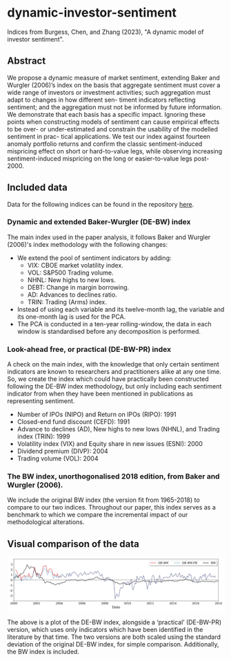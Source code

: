 # dynamic-investor-sentiment
Indices from Burgess, Chen, and Zhang (2023), "A dynamic model of investor sentiment".


## Abstract 
We propose a dynamic measure of market sentiment, extending Baker and Wurgler
(2006)’s index on the basis that aggregate sentiment must cover a wide range of investors
or investment activities; such aggregation must adapt to changes in how different sen-
timent indicators reflecting sentiment; and the aggregation must not be informed by
future information. We demonstrate that each basis has a specific impact. Ignoring
these points when constructing models of sentiment can cause empirical effects to be
over- or under-estimated and constrain the usability of the modelled sentiment in prac-
tical applications. We test our index against fourteen anomaly portfolio returns and
confirm the classic sentiment-induced mispricing effect on short or hard-to-value legs,
while observing increasing sentiment-induced mispricing on the long or easier-to-value
legs post-2000.

## Included data

Data for the following indices can be found in the repository [here](sentiment_index_data.csv).

### Dynamic and extended Baker-Wurgler (DE-BW) index
The main index used in the paper analysis, it follows Baker and Wurgler (2006)'s index methodology with the following changes:
- We extend the pool of sentiment indicators by adding:
  - VIX: CBOE market volatility index.
  - VOL: S\&P500 Trading volume.
  - NHNL: New highs to new lows. 
  - DEBT: Change in margin borrowing.
  - AD: Advances to declines ratio. 
  - TRIN: Trading (Arms) index.
- Instead of using each variable and its twelve-month lag, the variable and its one-month lag is used for the PCA.
- The PCA is conducted in a ten-year rolling-window, the data in each window is standardised before any decomposition is performed.

### Look-ahead free, or practical (DE-BW-PR) index
A check on the main index, with the knowledge that only certain sentiment indicators are known to researchers and practitioners alike at any one time. So, we create the index which could have practically been constructed following the DE-BW index methodology, but only including each sentiment indicator from when they have been mentioned in publications as representing sentiment.
- Number of IPOs (NIPO) and Return on IPOs (RIPO): 1991
- Closed-end fund discount (CEFD): 1991
- Advance to declines (AD), New highs to new lows (NHNL), and Trading index (TRIN): 1999
- Volatility index (VIX) and Equity share in new issues (ESNI): 2000
- Dividend premium (DIVP): 2004
- Trading volume (VOL): 2004

### The BW index, unorthogonalised 2018 edition, from Baker and Wurgler (2006).
We include the original BW index (the version fit from 1965-2018) to compare to our two indices. Throughout our paper, this index serves as a benchmark to which we compare the incremental impact of our methodological alterations.

## Visual comparison of the data
![DE-BW, DE-BW-PR, and BW indices](sentiment_index_comparison.png)

The above is a plot of the DE-BW index, alongside a ‘practical’ (DE-BW-PR) version, which uses only indicators which have been
identified in the literature by that time. The two versions are both scaled using the standard deviation of the
original DE-BW index, for simple comparison. Additionally, the BW index is included.
